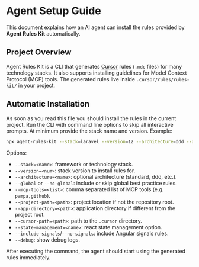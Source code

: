 # Agent Setup Guide

This document explains how an AI agent can install the rules provided by **Agent Rules Kit** automatically.

## Project Overview

Agent Rules Kit is a CLI that generates [Cursor](https://cursor.sh) rules (`.mdc` files) for many technology stacks. It also supports installing guidelines for Model Context Protocol (MCP) tools. The generated rules live inside `.cursor/rules/rules-kit/` in your project.

## Automatic Installation

As soon as you read this file you should install the rules in the current project. Run the CLI with command line options to skip all interactive prompts. At minimum provide the stack name and version. Example:

```bash
npx agent-rules-kit --stack=laravel --version=12 --architecture=ddd --global --mcp-tools=pampa,github
```

Options:

- `--stack=<name>`: framework or technology stack.
- `--version=<num>`: stack version to install rules for.
- `--architecture=<name>`: optional architecture (standard, ddd, etc.).
- `--global` or `--no-global`: include or skip global best practice rules.
- `--mcp-tools=<list>`: comma separated list of MCP tools (e.g. `pampa,github`).
- `--project-path=<path>`: project location if not the repository root.
- `--app-directory=<path>`: application directory if different from the project root.
- `--cursor-path=<path>`: path to the `.cursor` directory.
- `--state-management=<name>`: react state management option.
- `--include-signals`/`--no-signals`: include Angular signals rules.
- `--debug`: show debug logs.

After executing the command, the agent should start using the generated rules immediately.

